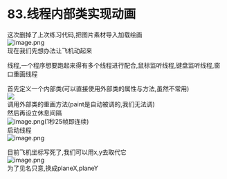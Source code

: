 # 83.线程内部类实现动画

这次删掉了上次练习代码,把图片素材导入加载绘画<br />![image.png](https://cdn.nlark.com/yuque/0/2019/png/349894/1559528930515-06d37399-209c-4a31-9819-6af4d2692069.png#align=left&display=inline&height=134&name=image.png&originHeight=134&originWidth=330&size=48908&status=done&width=330)<br />现在我们先想办法让飞机动起来

线程,一个程序想要跑起来得有多个线程进行配合,鼠标监听线程,键盘监听线程,窗口重画线程

首先定义一个内部类(可以直接使用外部类的属性与方法,虽然不常用)<br />![](https://cdn.nlark.com/yuque/0/2019/png/349894/1559529263723-9add3999-7863-468d-88ff-e1b5a5046d95.png#align=left&display=inline&height=208&originHeight=208&originWidth=348&status=done&width=348)<br />调用外部类的重画方法(paint是自动被调的,我们无法调)<br />然后再设立休息间隔<br />![image.png](https://cdn.nlark.com/yuque/0/2019/png/349894/1559529383691-b045908a-8449-4824-be26-dd026ef15682.png#align=left&display=inline&height=152&name=image.png&originHeight=152&originWidth=241&size=26243&status=done&width=241)(1秒25帧即连续)<br />启动线程<br />![image.png](https://cdn.nlark.com/yuque/0/2019/png/349894/1559529526029-2f96fbcb-cbe0-4133-a9f1-3b824c75d374.png#align=left&display=inline&height=175&name=image.png&originHeight=175&originWidth=271&size=49183&status=done&width=271)

目前飞机坐标写死了,我们可以用x,y去取代它<br />![image.png](https://cdn.nlark.com/yuque/0/2019/png/349894/1559529664953-ca2440e2-1235-477b-b985-d6c88f13f956.png#align=left&display=inline&height=109&name=image.png&originHeight=109&originWidth=316&size=28523&status=done&width=316)<br />为了见名只意,换成planeX,planeY



